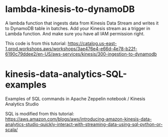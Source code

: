 # lambda-kinesis-to-dynamoDB

A lambda function that ingests data from Kinesis Data Stream and writes it to DynamoDB table in batches. Add your Kinesis stream as a trigger in Lambda function. And make sure you have all IAM permission right.

This code is from this tutorial: https://catalog.us-east-1.prod.workshops.aws/workshops/3ae476e4-e66d-4e78-b22f-6190c79ddee2/en-US/aws-services/kinesis/300-ingestion-to-dynamodb


# kinesis-data-analytics-SQL-examples
Examples of SQL commands in Apache Zeppelin notebook / Kinesis Analytics Studio

SQL is modified from this tutorial: https://aws.amazon.com/blogs/aws/introducing-amazon-kinesis-data-analytics-studio-quickly-interact-with-streaming-data-using-sql-python-or-scala/
